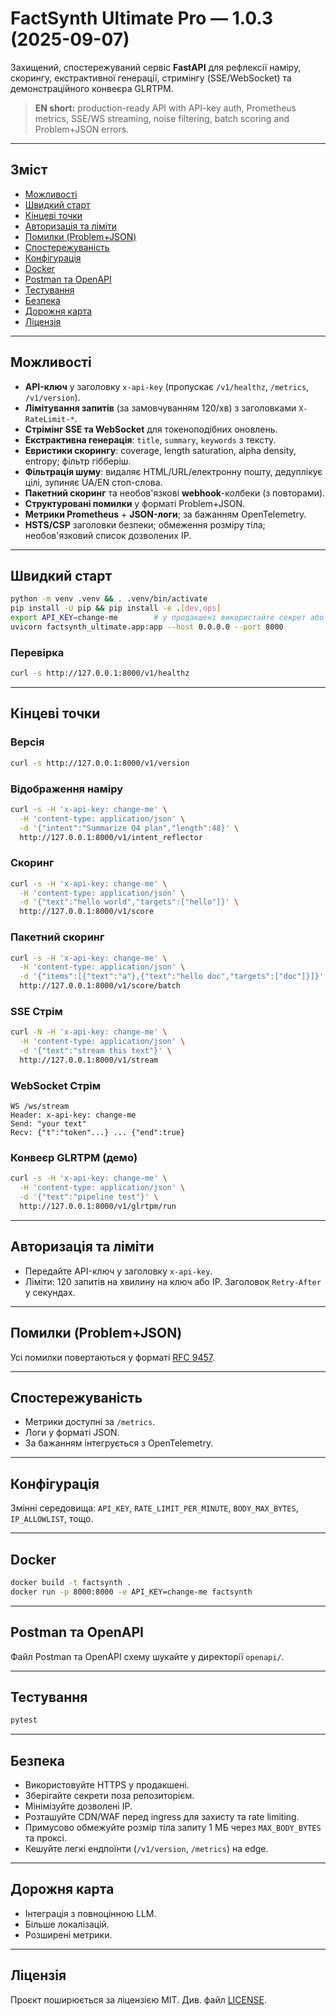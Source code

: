 # FactSynth Ultimate Pro — 1.0.3 (2025-09-07)

Захищений, спостережуваний сервіс **FastAPI** для рефлексії наміру,
скорингу, екстрактивної генерації, стримінгу (SSE/WebSocket) та
демонстраційного конвеєра GLRTPM.

> **EN short:** production-ready API with API-key auth, Prometheus metrics,
> SSE/WS streaming, noise filtering, batch scoring and Problem+JSON errors.

---

## Зміст

* [Можливості](#можливості)
* [Швидкий старт](#швидкий-старт)
* [Кінцеві точки](#кінцеві-точки)
* [Авторизація та ліміти](#авторизація-та-ліміти)
* [Помилки (Problem+JSON)](#помилки-problemjson)
* [Спостережуваність](#спостережуваність)
* [Конфігурація](#конфігурація)
* [Docker](#docker)
* [Postman та OpenAPI](#postman-та-openapi)
* [Тестування](#тестування)
* [Безпека](#безпека)
* [Дорожня карта](#дорожня-карта)
* [Ліцензія](#ліцензія)

---

## Можливості

* **API-ключ** у заголовку `x-api-key` (пропускає `/v1/healthz`, `/metrics`, `/v1/version`).
* **Лімітування запитів** (за замовчуванням 120/хв) з заголовками `X-RateLimit-*`.
* **Стрімінг SSE та WebSocket** для токеноподібних оновлень.
* **Екстрактивна генерація**: `title`, `summary`, `keywords` з тексту.
* **Евристики скорингу**: coverage, length saturation, alpha density, entropy; фільтр гібберіш.
* **Фільтрація шуму**: видаляє HTML/URL/електронну пошту, дедуплікує цілі, зупиняє UA/EN стоп-слова.
* **Пакетний скоринг** та необов'язкові **webhook**-колбеки (з повторами).
* **Структуровані помилки** у форматі Problem+JSON.
* **Метрики Prometheus** + **JSON-логи**; за бажанням OpenTelemetry.
* **HSTS/CSP** заголовки безпеки; обмеження розміру тіла; необов'язковий список дозволених IP.

---

## Швидкий старт

```bash
python -m venv .venv && . .venv/bin/activate
pip install -U pip && pip install -e .[dev,ops]
export API_KEY=change-me        # у продакшені використайте секрет або Vault
uvicorn factsynth_ultimate.app:app --host 0.0.0.0 --port 8000
```

### Перевірка

```bash
curl -s http://127.0.0.1:8000/v1/healthz
```

---

## Кінцеві точки

### Версія

```bash
curl -s http://127.0.0.1:8000/v1/version
```

### Відображення наміру

```bash
curl -s -H 'x-api-key: change-me' \
  -H 'content-type: application/json' \
  -d '{"intent":"Summarize Q4 plan","length":48}' \
  http://127.0.0.1:8000/v1/intent_reflector
```

### Скоринг

```bash
curl -s -H 'x-api-key: change-me' \
  -H 'content-type: application/json' \
  -d '{"text":"hello world","targets":["hello"]}' \
  http://127.0.0.1:8000/v1/score
```

### Пакетний скоринг

```bash
curl -s -H 'x-api-key: change-me' \
  -H 'content-type: application/json' \
  -d '{"items":[{"text":"a"},{"text":"hello doc","targets":["doc"]}]}' \
  http://127.0.0.1:8000/v1/score/batch
```

### SSE Стрім

```bash
curl -N -H 'x-api-key: change-me' \
  -H 'content-type: application/json' \
  -d '{"text":"stream this text"}' \
  http://127.0.0.1:8000/v1/stream
```

### WebSocket Стрім

```text
WS /ws/stream
Header: x-api-key: change-me
Send: "your text"
Recv: {"t":"token"...} ... {"end":true}
```

### Конвеєр GLRTPM (демо)

```bash
curl -s -H 'x-api-key: change-me' \
  -H 'content-type: application/json' \
  -d '{"text":"pipeline test"}' \
  http://127.0.0.1:8000/v1/glrtpm/run
```

---

## Авторизація та ліміти

* Передайте API-ключ у заголовку `x-api-key`.
* Ліміти: 120 запитів на хвилину на ключ або IP. Заголовок `Retry-After` у секундах.

---

## Помилки (Problem+JSON)

Усі помилки повертаються у форматі [RFC 9457](https://www.rfc-editor.org/rfc/rfc9457).

---

## Спостережуваність

* Метрики доступні за `/metrics`.
* Логи у форматі JSON.
* За бажанням інтегрується з OpenTelemetry.

---

## Конфігурація

Змінні середовища: `API_KEY`, `RATE_LIMIT_PER_MINUTE`, `BODY_MAX_BYTES`, `IP_ALLOWLIST`, тощо.

---

## Docker

```bash
docker build -t factsynth .
docker run -p 8000:8000 -e API_KEY=change-me factsynth
```

---

## Postman та OpenAPI

Файл Postman та OpenAPI схему шукайте у директорії `openapi/`.

---

## Тестування

```bash
pytest
```

---

## Безпека

* Використовуйте HTTPS у продакшені.
* Зберігайте секрети поза репозиторієм.
* Мінімізуйте дозволені IP.
* Розташуйте CDN/WAF перед ingress для захисту та rate limiting.
* Примусово обмежуйте розмір тіла запиту 1 МБ через `MAX_BODY_BYTES` та проксі.
* Кешуйте легкі ендпоїнти (`/v1/version`, `/metrics`) на edge.

---

## Дорожня карта

* Інтеграція з повноцінною LLM.
* Більше локалізацій.
* Розширені метрики.

---

## Ліцензія

Проєкт поширюється за ліцензією MIT. Див. файл [LICENSE](LICENSE).
